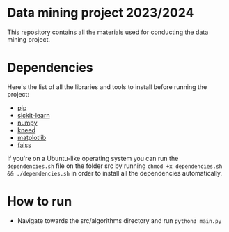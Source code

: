 # Data mining project 2023/2024
This repository contains all the materials used for conducting the data mining project.

# Dependencies
Here's the list of all the libraries and tools to install before running the project:
* [pip](https://pypi.org/project/pip/)
* [sickit-learn](https://scikit-learn.org/stable/)
* [numpy](https://numpy.org/)
* [kneed](https://pypi.org/project/kneed/)
* [matplotlib](https://pypi.org/project/matplotlib/)
* [faiss](https://pypi.org/project/faiss-cpu/)

If you're on a Ubuntu-like operating system you can run the `dependencies.sh` file on the folder src by running `chmod +x dependencies.sh && ./dependencies.sh` in order to install all the dependencies automatically.

# How to run
* Navigate towards the src/algorithms directory and run `python3 main.py`
